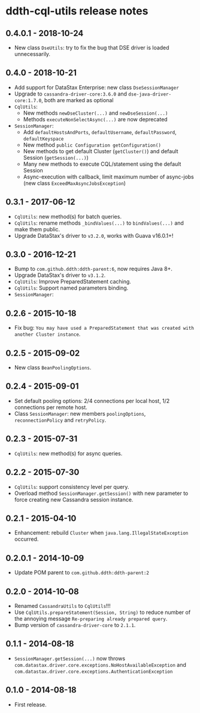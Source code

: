 # ddth-cql-utils release notes

## 0.4.0.1 - 2018-10-24

- New class `DseUtils`: try to fix the bug that DSE driver is loaded unnecessarily.


## 0.4.0 - 2018-10-21

- Add support for DataStax Enterprise: new class `DseSessionManager`
- Upgrade to `cassandra-driver-core:3.6.0` and `dse-java-driver-core:1.7.0`, both are marked as optional
- `CqlUtils`:
  - New methods `newDseCluster(...)` and `newDseSession(...)`
  - Methods `executeNonSelectAsync(...)` are now deprecated 
- `SessionManager`:
  - Add `defaultHostsAndPorts`, `defaultUsername`, `defaultPassword`, `defaultKeyspace`
  - New method `public Configuration getConfiguration()`
  - New methods to get default Cluster (`getCluster()`) and default Session (`getSession(...)`)
  - Many new methods to execute CQL/statement using the default Session 
  - Async-execution with callback, limit maximum number of async-jobs (new class `ExceedMaxAsyncJobsException`)


## 0.3.1 - 2017-06-12

- `CqlUtils`: new method(s) for batch queries.
- `CqlUtils`: rename methods `_bindValues(...)` to `bindValues(...)` and make them public.
- Upgrade DataStax's driver to `v3.2.0`, works with Guava v16.0.1+!


## 0.3.0 - 2016-12-21

- Bump to `com.github.ddth:ddth-parent:6`, now requires Java 8+.
- Upgrade DataStax's driver to `v3.1.2`.
- `CqlUtils`: Improve PreparedStatement caching.
- `CqlUtils`: Support named parameters binding.
- `SessionManager`:  


## 0.2.6 - 2015-10-18

- Fix bug: `You may have used a PreparedStatement that was created with another Cluster instance`.


## 0.2.5 - 2015-09-02

- New class `BeanPoolingOptions`.


## 0.2.4 - 2015-09-01

- Set default pooling options: 2/4 connections per local host, 1/2 connections per remote host.
- Class `SessionManager`: new members `poolingOptions`, `reconnectionPolicy` and `retryPolicy`.


## 0.2.3 - 2015-07-31

- `CqlUtils`: new method(s) for async queries.


## 0.2.2 - 2015-07-30

- `CqlUtils`: support consistency level per query.
- Overload method `SessionManager.getSession()` with new parameter to force creating new Cassandra session instance.


## 0.2.1 - 2015-04-10

- Enhancement: rebuild `Cluster` when `java.lang.IllegalStateException` occurred.


## 0.2.0.1 - 2014-10-09

- Update POM parent to `com.github.ddth:ddth-parent:2`


## 0.2.0 - 2014-10-08

- Renamed `CassandraUtils` to `CqlUtils`!!!
- Use `CqlUtils.prepareStatement(Session, String)` to reduce number of the annoying message `Re-preparing already prepared query`.
- Bump version of `cassandra-driver-core` to `2.1.1`.


## 0.1.1 - 2014-08-18

- `SessionManager.getSession(...)` now throws `com.datastax.driver.core.exceptions.NoHostAvailableException` and `com.datastax.driver.core.exceptions.AuthenticationException`


## 0.1.0 - 2014-08-18

- First release.
